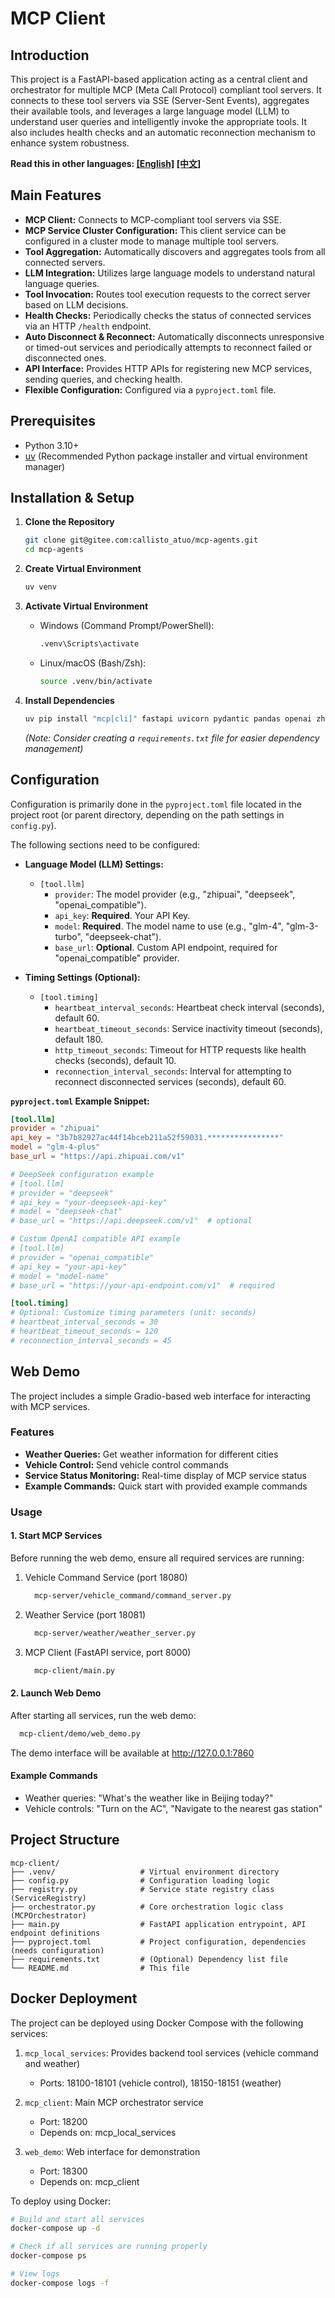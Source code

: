 # MCP Client

## Introduction

This project is a FastAPI-based application acting as a central client and orchestrator for multiple MCP (Meta Call Protocol) compliant tool servers. It connects to these tool servers via SSE (Server-Sent Events), aggregates their available tools, and leverages a large language model (LLM) to understand user queries and intelligently invoke the appropriate tools. It also includes health checks and an automatic reconnection mechanism to enhance system robustness.

**Read this in other languages: [[English]](README.md)   [[中文]](README_zh.md)**


## Main Features

* **MCP Client:** Connects to MCP-compliant tool servers via SSE.
* **MCP Service Cluster Configuration:** This client service can be configured in a cluster mode to manage multiple tool servers.
* **Tool Aggregation:** Automatically discovers and aggregates tools from all connected servers.
* **LLM Integration:** Utilizes large language models to understand natural language queries.
* **Tool Invocation:** Routes tool execution requests to the correct server based on LLM decisions.
* **Health Checks:** Periodically checks the status of connected services via an HTTP `/health` endpoint.
* **Auto Disconnect & Reconnect:** Automatically disconnects unresponsive or timed-out services and periodically attempts to reconnect failed or disconnected ones.
* **API Interface:** Provides HTTP APIs for registering new MCP services, sending queries, and checking health.
* **Flexible Configuration:** Configured via a `pyproject.toml` file.

## Prerequisites

* Python 3.10+
* [uv](https://github.com/astral-sh/uv) (Recommended Python package installer and virtual environment manager)

## Installation & Setup

1.  **Clone the Repository**
    ```bash
    git clone git@gitee.com:callisto_atuo/mcp-agents.git
    cd mcp-agents
    ```

2.  **Create Virtual Environment**
    ```bash
    uv venv
    ```

3.  **Activate Virtual Environment**
    * Windows (Command Prompt/PowerShell):
        ```cmd
        .venv\Scripts\activate
        ```
    * Linux/macOS (Bash/Zsh):
        ```bash
        source .venv/bin/activate
        ```

4.  **Install Dependencies**
    ```bash
    uv pip install "mcp[cli]" fastapi uvicorn pydantic pandas openai zhipuai httpx toml
    ```
    *(Note: Consider creating a `requirements.txt` file for easier dependency management)*

## Configuration

Configuration is primarily done in the `pyproject.toml` file located in the project root (or parent directory, depending on the path settings in `config.py`).

The following sections need to be configured:

* **Language Model (LLM) Settings:**
    * `[tool.llm]`
        * `provider`: The model provider (e.g., "zhipuai", "deepseek", "openai_compatible").
        * `api_key`: **Required**. Your API Key.
        * `model`: **Required**. The model name to use (e.g., "glm-4", "glm-3-turbo", "deepseek-chat").
        * `base_url`: **Optional**. Custom API endpoint, required for "openai_compatible" provider.

* **Timing Settings (Optional):**
    * `[tool.timing]`
        * `heartbeat_interval_seconds`: Heartbeat check interval (seconds), default 60.
        * `heartbeat_timeout_seconds`: Service inactivity timeout (seconds), default 180.
        * `http_timeout_seconds`: Timeout for HTTP requests like health checks (seconds), default 10.
        * `reconnection_interval_seconds`: Interval for attempting to reconnect disconnected services (seconds), default 60.

**`pyproject.toml` Example Snippet:**

```toml
[tool.llm]
provider = "zhipuai"
api_key = "3b7b82927ac44f14bceb211a52f59031.****************"
model = "glm-4-plus"
base_url = "https://api.zhipuai.com/v1"

# DeepSeek configuration example
# [tool.llm]
# provider = "deepseek"
# api_key = "your-deepseek-api-key"
# model = "deepseek-chat"
# base_url = "https://api.deepseek.com/v1"  # optional

# Custom OpenAI compatible API example
# [tool.llm]
# provider = "openai_compatible"
# api_key = "your-api-key"
# model = "model-name"
# base_url = "https://your-api-endpoint.com/v1"  # required

[tool.timing]
# Optional: Customize timing parameters (unit: seconds)
# heartbeat_interval_seconds = 30
# heartbeat_timeout_seconds = 120
# reconnection_interval_seconds = 45
```

## Web Demo

The project includes a simple Gradio-based web interface for interacting with MCP services.

### Features

* **Weather Queries:** Get weather information for different cities
* **Vehicle Control:** Send vehicle control commands
* **Service Status Monitoring:** Real-time display of MCP service status
* **Example Commands:** Quick start with provided example commands

### Usage

#### 1. Start MCP Services

Before running the web demo, ensure all required services are running:

1. Vehicle Command Service (port 18080)
   ```bash
     mcp-server/vehicle_command/command_server.py
   ```

2. Weather Service (port 18081)
   ```bash
     mcp-server/weather/weather_server.py
   ```

3. MCP Client (FastAPI service, port 8000)
   ```bash
     mcp-client/main.py
   ```

#### 2. Launch Web Demo

After starting all services, run the web demo:

```bash
  mcp-client/demo/web_demo.py
```

The demo interface will be available at http://127.0.0.1:7860

#### Example Commands

* Weather queries: "What's the weather like in Beijing today?"
* Vehicle controls: "Turn on the AC", "Navigate to the nearest gas station"

## Project Structure
```
mcp-client/
├── .venv/                   # Virtual environment directory
├── config.py                # Configuration loading logic
├── registry.py              # Service state registry class (ServiceRegistry)
├── orchestrator.py          # Core orchestration logic class (MCPOrchestrator)
├── main.py                  # FastAPI application entrypoint, API endpoint definitions
├── pyproject.toml           # Project configuration, dependencies (needs configuration)
├── requirements.txt         # (Optional) Dependency list file
└── README.md                # This file

```

## Docker Deployment

The project can be deployed using Docker Compose with the following services:

1. `mcp_local_services`: Provides backend tool services (vehicle command and weather)
   - Ports: 18100-18101 (vehicle control), 18150-18151 (weather)

2. `mcp_client`: Main MCP orchestrator service
   - Port: 18200
   - Depends on: mcp_local_services

3. `web_demo`: Web interface for demonstration
   - Port: 18300
   - Depends on: mcp_client

To deploy using Docker:

```bash
# Build and start all services
docker-compose up -d

# Check if all services are running properly
docker-compose ps

# View logs
docker-compose logs -f
```
